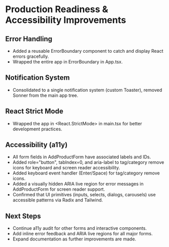 # Production Readiness & Accessibility Improvements

## Error Handling
- Added a reusable ErrorBoundary component to catch and display React errors gracefully.
- Wrapped the entire app in ErrorBoundary in App.tsx.

## Notification System
- Consolidated to a single notification system (custom Toaster), removed Sonner from the main app tree.

## React Strict Mode
- Wrapped the app in <React.StrictMode> in main.tsx for better development practices.

## Accessibility (a11y)
- All form fields in AddProductForm have associated labels and IDs.
- Added role="button", tabIndex=0, and aria-label to tag/category remove icons for keyboard and screen reader accessibility.
- Added keyboard event handler (Enter/Space) for tag/category remove icons.
- Added a visually hidden ARIA live region for error messages in AddProductForm for screen reader support.
- Confirmed that UI primitives (inputs, selects, dialogs, carousels) use accessible patterns via Radix and Tailwind.

## Next Steps
- Continue a11y audit for other forms and interactive components.
- Add inline error feedback and ARIA live regions for all major forms.
- Expand documentation as further improvements are made. 